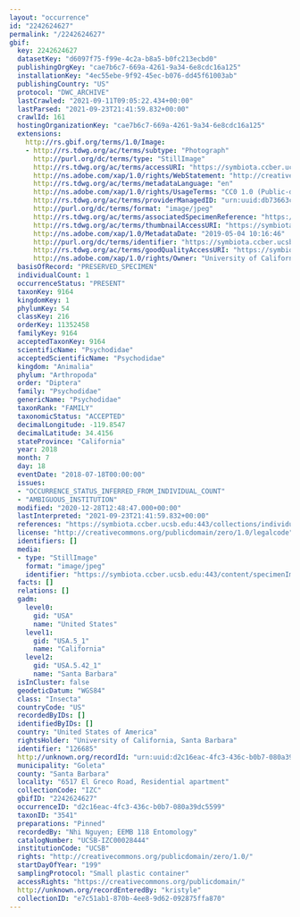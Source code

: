 ```yaml
---
layout: "occurrence"
id: "2242624627"
permalink: "/2242624627"
gbif:
  key: 2242624627
  datasetKey: "d6097f75-f99e-4c2a-b8a5-b0fc213ecbd0"
  publishingOrgKey: "cae7b6c7-669a-4261-9a34-6e8cdc16a125"
  installationKey: "4ec55ebe-9f92-45ec-b076-dd45f61003ab"
  publishingCountry: "US"
  protocol: "DWC_ARCHIVE"
  lastCrawled: "2021-09-11T09:05:22.434+00:00"
  lastParsed: "2021-09-23T21:41:59.832+00:00"
  crawlId: 161
  hostingOrganizationKey: "cae7b6c7-669a-4261-9a34-6e8cdc16a125"
  extensions:
    http://rs.gbif.org/terms/1.0/Image:
    - http://rs.tdwg.org/ac/terms/subtype: "Photograph"
      http://purl.org/dc/terms/type: "StillImage"
      http://rs.tdwg.org/ac/terms/accessURI: "https://symbiota.ccber.ucsb.edu:443/content/specimenImages/UCSB_IZC/UCSB-IZC00028/UCSB-IZC00028444.jpg"
      http://ns.adobe.com/xap/1.0/rights/WebStatement: "http://creativecommons.org/publicdomain/zero/1.0/"
      http://rs.tdwg.org/ac/terms/metadataLanguage: "en"
      http://ns.adobe.com/xap/1.0/rights/UsageTerms: "CC0 1.0 (Public-domain)"
      http://rs.tdwg.org/ac/terms/providerManagedID: "urn:uuid:db73663c-fde1-43c4-abbd-8d6947bcf0b6"
      http://purl.org/dc/terms/format: "image/jpeg"
      http://rs.tdwg.org/ac/terms/associatedSpecimenReference: "https://symbiota.ccber.ucsb.edu:443/collections/individual/index.php?occid=126685"
      http://rs.tdwg.org/ac/terms/thumbnailAccessURI: "https://symbiota.ccber.ucsb.edu:443/content/specimenImages/UCSB_IZC/UCSB-IZC00028/UCSB-IZC00028444_tn.jpg"
      http://ns.adobe.com/xap/1.0/MetadataDate: "2019-05-04 10:16:46"
      http://purl.org/dc/terms/identifier: "https://symbiota.ccber.ucsb.edu:443/content/specimenImages/UCSB_IZC/UCSB-IZC00028/UCSB-IZC00028444.jpg"
      http://rs.tdwg.org/ac/terms/goodQualityAccessURI: "https://symbiota.ccber.ucsb.edu:443/content/specimenImages/UCSB_IZC/UCSB-IZC00028/UCSB-IZC00028444.jpg"
      http://ns.adobe.com/xap/1.0/rights/Owner: "University of California, Santa Barbara"
  basisOfRecord: "PRESERVED_SPECIMEN"
  individualCount: 1
  occurrenceStatus: "PRESENT"
  taxonKey: 9164
  kingdomKey: 1
  phylumKey: 54
  classKey: 216
  orderKey: 11352458
  familyKey: 9164
  acceptedTaxonKey: 9164
  scientificName: "Psychodidae"
  acceptedScientificName: "Psychodidae"
  kingdom: "Animalia"
  phylum: "Arthropoda"
  order: "Diptera"
  family: "Psychodidae"
  genericName: "Psychodidae"
  taxonRank: "FAMILY"
  taxonomicStatus: "ACCEPTED"
  decimalLongitude: -119.8547
  decimalLatitude: 34.4156
  stateProvince: "California"
  year: 2018
  month: 7
  day: 18
  eventDate: "2018-07-18T00:00:00"
  issues:
  - "OCCURRENCE_STATUS_INFERRED_FROM_INDIVIDUAL_COUNT"
  - "AMBIGUOUS_INSTITUTION"
  modified: "2020-12-28T12:48:47.000+00:00"
  lastInterpreted: "2021-09-23T21:41:59.832+00:00"
  references: "https://symbiota.ccber.ucsb.edu:443/collections/individual/index.php?occid=126685"
  license: "http://creativecommons.org/publicdomain/zero/1.0/legalcode"
  identifiers: []
  media:
  - type: "StillImage"
    format: "image/jpeg"
    identifier: "https://symbiota.ccber.ucsb.edu:443/content/specimenImages/UCSB_IZC/UCSB-IZC00028/UCSB-IZC00028444.jpg"
  facts: []
  relations: []
  gadm:
    level0:
      gid: "USA"
      name: "United States"
    level1:
      gid: "USA.5_1"
      name: "California"
    level2:
      gid: "USA.5.42_1"
      name: "Santa Barbara"
  isInCluster: false
  geodeticDatum: "WGS84"
  class: "Insecta"
  countryCode: "US"
  recordedByIDs: []
  identifiedByIDs: []
  country: "United States of America"
  rightsHolder: "University of California, Santa Barbara"
  identifier: "126685"
  http://unknown.org/recordId: "urn:uuid:d2c16eac-4fc3-436c-b0b7-080a39dc5599"
  municipality: "Goleta"
  county: "Santa Barbara"
  locality: "6517 El Greco Road, Residential apartment"
  collectionCode: "IZC"
  gbifID: "2242624627"
  occurrenceID: "d2c16eac-4fc3-436c-b0b7-080a39dc5599"
  taxonID: "3541"
  preparations: "Pinned"
  recordedBy: "Nhi Nguyen; EEMB 118 Entomology"
  catalogNumber: "UCSB-IZC00028444"
  institutionCode: "UCSB"
  rights: "http://creativecommons.org/publicdomain/zero/1.0/"
  startDayOfYear: "199"
  samplingProtocol: "Small plastic container"
  accessRights: "https://creativecommons.org/publicdomain/"
  http://unknown.org/recordEnteredBy: "kristyle"
  collectionID: "e7c51ab1-870b-4ee8-9d62-092875ffa870"
---
```

